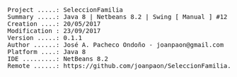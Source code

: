 <pre>
Project .....: SeleccionFamilia
Summary .....: Java 8 | Netbeans 8.2 | Swing [ Manual ] #12
Creation ....: 20/05/2017
Modification : 23/09/2017
Version .....: 0.1.1
Author ......: José A. Pacheco Ondoño - joanpaon@gmail.com
Platform ....: Java 8
IDE .........: NetBeans 8.2
Remote ......: https://github.com/joanpaon/SeleccionFamilia.git
</pre>

